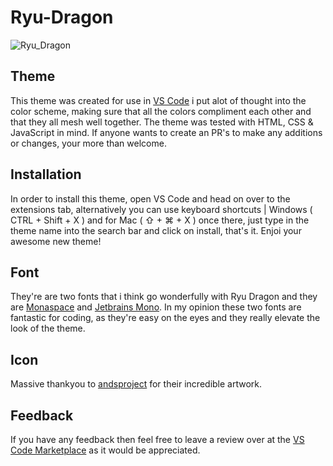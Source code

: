 # Ryu-Dragon

![Ryu_Dragon](https://github.com/user-attachments/assets/5fdbec17-c7b5-450e-a47e-a476cc3b133a)

## Theme

This theme was created for use in [VS Code](https://code.visualstudio.com/) i put alot of thought into the color scheme, making sure that all the colors compliment each other and that they all mesh well together. The theme was tested with HTML, CSS & JavaScript in mind. If anyone wants to create an PR's to make any additions or changes, your more than welcome.

## Installation

In order to install this theme, open VS Code and head on over to the extensions tab, alternatively you can use keyboard shortcuts | Windows ( CTRL + Shift + X ) and for Mac ( ⇧ + ⌘ + X ) once there, just type in the theme name into the search bar and click on install, that's it. Enjoi your awesome new theme!

## Font

They're are two fonts that i think go wonderfully with Ryu Dragon and they are [Monaspace](https://monaspace.githubnext.com/) and [Jetbrains Mono](https://www.jetbrains.com/lp/mono/). In my opinion these two fonts are fantastic for coding, as they're easy on the eyes and they really elevate the look of the theme.

## Icon

Massive thankyou to [andsproject](https://pixabay.com/vectors/dragon-katana-woman-fantasy-sword-7063556/) for their incredible artwork.

## Feedback

If you have any feedback then feel free to leave a review over at the [VS Code Marketplace]() as it would be appreciated.
